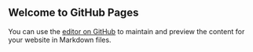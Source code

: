 ## Welcome to GitHub Pages

You can use the [editor on GitHub](https://github.com/bhoomi1310/RestaurantWebsite/edit/master/README.md) to maintain and preview the content for your website in Markdown files.



